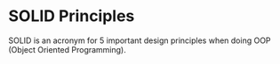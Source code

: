 # SOLID Principles

SOLID is an acronym for 5 important design principles when doing OOP (Object Oriented Programming).
